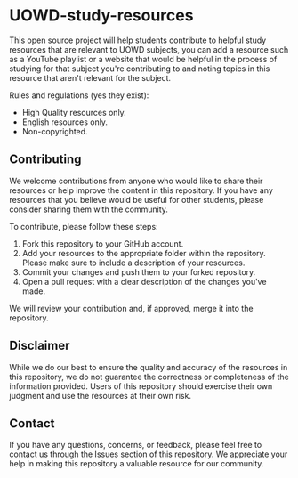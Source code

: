 # UOWD-study-resources

This open source project will help students contribute to helpful study resources that are relevant to UOWD subjects, you can add a resource such as a YouTube playlist or a website that would be helpful in the process of studying for that subject you're contributing to and noting topics in this resource that aren't relevant for the subject.

Rules and regulations (yes they exist):

- High Quality resources only.
- English resources only.
- Non-copyrighted.

## Contributing

We welcome contributions from anyone who would like to share their resources or help improve the content in this repository. If you have any resources that you believe would be useful for other students, please consider sharing them with the community.

To contribute, please follow these steps:

1. Fork this repository to your GitHub account.
2. Add your resources to the appropriate folder within the repository. Please make sure to include a description of your resources.
3. Commit your changes and push them to your forked repository.
4. Open a pull request with a clear description of the changes you've made.

We will review your contribution and, if approved, merge it into the repository.

## Disclaimer

While we do our best to ensure the quality and accuracy of the resources in this repository, we do not guarantee the correctness or completeness of the information provided. Users of this repository should exercise their own judgment and use the resources at their own risk.

## Contact

If you have any questions, concerns, or feedback, please feel free to contact us through the Issues section of this repository. We appreciate your help in making this repository a valuable resource for our community.
